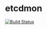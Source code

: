 etcdmon
=======

[![Build Status](https://drone.io/github.com/JeremyOT/etcdmon/status.png)](https://drone.io/github.com/JeremyOT/etcdmon/latest)
